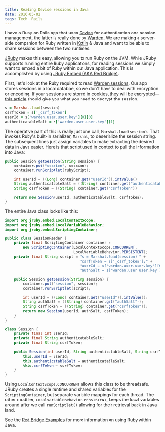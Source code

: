```yaml
---
title: Reading Devise sessions in Java
date: 2016-05-02
tags: Tech, Rails
---
```

I have a Ruby on Rails app that uses [Devise](https://github.com/plataformatec/devise) for authentication and session management, the latter is really done by [Warden](https://github.com/hassox/warden).  We are making a server-side companion for Ruby written in [Kotlin](https://kotlinlang.org/) & Java and want to be able to share sessions between the two runtimes.

[JRuby](http://jruby.org/) makes this easy, allowing you to run Ruby on the JVM.  While JRuby supports running entire Ruby applications, for reading sessions we simply want to embed a bit of Ruby within our Java application.  This is accomplished by using [JRuby Embed (AKA Red Bridge)](https://github.com/jruby/jruby/wiki/RedBridge).

First, let's look at the Ruby required to read [Warden sessions](http://stackoverflow.com/a/23683925/17339).  Our app stores sessions in a local databae, so we don't have to deal with encryption or encoding.  If your sessions are stored in cookies, they will be encrypted—[this article](http://nipperlabs.com/rails-secretkeybase) should give you what you need to decrypt the session.

```ruby
s = Marshal.load(session)
csrfToken = s['_csrf_token']
userId = s['warden.user.user.key'][0][0]
authenticatableSalt = s['warden.user.user.key'][1]
```

The operative part of this is really just one call, `Marshal.load(session)`.  That invokes Ruby's built-in serializer, `Marshal`, to deserialize the session string.  The subsequent lines just assign variables to make extracting the desired data in Java easier.  Here is that script used in context to pull the information into Java:


```java
public Session getSession(String session) {
    container.put("session", session);
    container.runScriptlet(rubyScript);

    int userId = ((Long) container.get("userId")).intValue();
    String authenticatableSalt = ((String) container.get("authenticatableSalt"));
    String csrfToken = ((String) container.get("csrfToken"));

    return new Session(userId, authenticatableSalt, csrfToken);
}
```

The entire Java class looks like this:

```java
import org.jruby.embed.LocalContextScope;
import org.jruby.embed.LocalVariableBehavior;
import org.jruby.embed.ScriptingContainer;

public class SessionReader {
    private final ScriptingContainer container =
        new ScriptingContainer(LocalContextScope.CONCURRENT,
                               LocalVariableBehavior.PERSISTENT);
    private final String script = "s = Marshal.load(session);" +
                                  "csrfToken = s['_csrf_token'];" +
                                  "userId = s['warden.user.user.key'][0][0];" +
                                  "authSalt = s['warden.user.user.key'][1];";

    public Session getSession(String session) {
        container.put("session", session);
        container.runScriptlet(script);

        int userId = ((Long) container.get("userId")).intValue();
        String authSalt = ((String) container.get("authSalt"));
        String csrfToken = ((String) container.get("csrfToken"));
        return new Session(userId, authSalt, csrfToken);
    }
}

class Session {
    private final int userId;
    private final String authenticatableSalt;
    private final String csrfToken;

    public Session(int userId, String authenticatableSalt, String csrfToken) {
        this.userId = userId;
        this.authenticatableSalt = authenticatableSalt;
        this.csrfToken = csrfToken;
    }
}
```

Using `LocalContextScope.CONCURRENT` allows this class to be threadsafe.  JRuby creates a single runtime and shared variables for the `ScriptingContainer`, but separate variable mappings for each thread.  The other modifier, `LocalVariableBehavior.PERSISTENT`, keeps the local variables around after we call `runScriptlet()` allowing for their retrieval back in Java land.

See the [Red Bridge Examples](https://github.com/jruby/jruby/wiki/RedBridgeExamples) for more information on using Ruby within Java.
